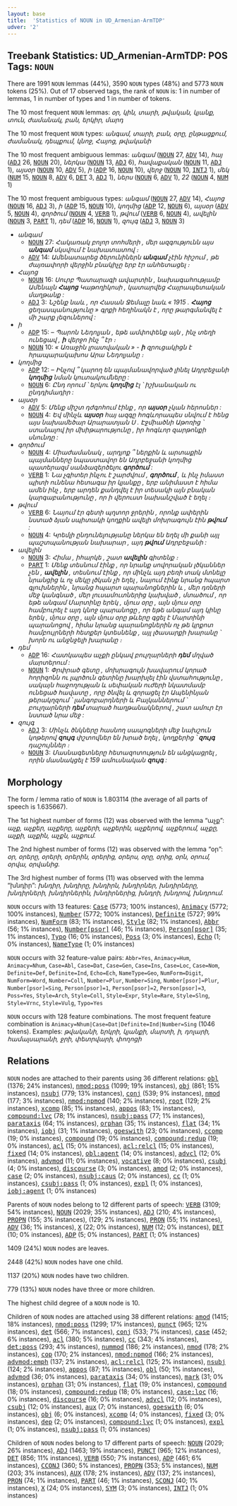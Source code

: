 ```yaml
---
layout: base
title:  'Statistics of NOUN in UD_Armenian-ArmTDP'
udver: '2'
---
```


## Treebank Statistics: UD_Armenian-ArmTDP: POS Tags: `NOUN`

There are 1991 `NOUN` lemmas (44%), 3590 `NOUN` types (48%) and 5773 `NOUN` tokens (25%).
Out of 17 observed tags, the rank of `NOUN` is: 1 in number of lemmas, 1 in number of types and 1 in number of tokens.

The 10 most frequent `NOUN` lemmas: <em>օր, կին, տարի, թվական, կյանք, տուն, ժամանակ, բան, երկիր, մարդ</em>

The 10 most frequent `NOUN` types:  <em>անգամ, տարի, բան, օրը, ընթացքում, ժամանակ, դեպքում, կնոջ, Հայոց, թվականի</em>

The 10 most frequent ambiguous lemmas: <em>անգամ</em> (<tt><a href="hy_armtdp-pos-NOUN.html">NOUN</a></tt> 27, <tt><a href="hy_armtdp-pos-ADV.html">ADV</a></tt> 14), <em>հայ</em> (<tt><a href="hy_armtdp-pos-ADJ.html">ADJ</a></tt> 26, <tt><a href="hy_armtdp-pos-NOUN.html">NOUN</a></tt> 20), <em>ներկա</em> (<tt><a href="hy_armtdp-pos-NOUN.html">NOUN</a></tt> 13, <tt><a href="hy_armtdp-pos-ADJ.html">ADJ</a></tt> 6), <em>հավաքական</em> (<tt><a href="hy_armtdp-pos-NOUN.html">NOUN</a></tt> 11, <tt><a href="hy_armtdp-pos-ADJ.html">ADJ</a></tt> 1), <em>այսօր</em> (<tt><a href="hy_armtdp-pos-NOUN.html">NOUN</a></tt> 10, <tt><a href="hy_armtdp-pos-ADV.html">ADV</a></tt> 5), <em>ի</em> (<tt><a href="hy_armtdp-pos-ADP.html">ADP</a></tt> 16, <tt><a href="hy_armtdp-pos-NOUN.html">NOUN</a></tt> 10), <em>վերջ</em> (<tt><a href="hy_armtdp-pos-NOUN.html">NOUN</a></tt> 10, <tt><a href="hy_armtdp-pos-INTJ.html">INTJ</a></tt> 1), <em>մեկ</em> (<tt><a href="hy_armtdp-pos-NUM.html">NUM</a></tt> 15, <tt><a href="hy_armtdp-pos-NOUN.html">NOUN</a></tt> 8, <tt><a href="hy_armtdp-pos-ADV.html">ADV</a></tt> 6, <tt><a href="hy_armtdp-pos-DET.html">DET</a></tt> 3, <tt><a href="hy_armtdp-pos-ADJ.html">ADJ</a></tt> 1), <em>ներս</em> (<tt><a href="hy_armtdp-pos-NOUN.html">NOUN</a></tt> 6, <tt><a href="hy_armtdp-pos-ADV.html">ADV</a></tt> 1), <em>22</em> (<tt><a href="hy_armtdp-pos-NOUN.html">NOUN</a></tt> 4, <tt><a href="hy_armtdp-pos-NUM.html">NUM</a></tt> 1)

The 10 most frequent ambiguous types:  <em>անգամ</em> (<tt><a href="hy_armtdp-pos-NOUN.html">NOUN</a></tt> 27, <tt><a href="hy_armtdp-pos-ADV.html">ADV</a></tt> 14), <em>Հայոց</em> (<tt><a href="hy_armtdp-pos-NOUN.html">NOUN</a></tt> 16, <tt><a href="hy_armtdp-pos-ADJ.html">ADJ</a></tt> 3), <em>ի</em> (<tt><a href="hy_armtdp-pos-ADP.html">ADP</a></tt> 15, <tt><a href="hy_armtdp-pos-NOUN.html">NOUN</a></tt> 10), <em>կողմից</em> (<tt><a href="hy_armtdp-pos-ADP.html">ADP</a></tt> 12, <tt><a href="hy_armtdp-pos-NOUN.html">NOUN</a></tt> 6), <em>այսօր</em> (<tt><a href="hy_armtdp-pos-ADV.html">ADV</a></tt> 5, <tt><a href="hy_armtdp-pos-NOUN.html">NOUN</a></tt> 4), <em>գործում</em> (<tt><a href="hy_armtdp-pos-NOUN.html">NOUN</a></tt> 4, <tt><a href="hy_armtdp-pos-VERB.html">VERB</a></tt> 1), <em>թվում</em> (<tt><a href="hy_armtdp-pos-VERB.html">VERB</a></tt> 6, <tt><a href="hy_armtdp-pos-NOUN.html">NOUN</a></tt> 4), <em>ավելին</em> (<tt><a href="hy_armtdp-pos-NOUN.html">NOUN</a></tt> 3, <tt><a href="hy_armtdp-pos-PART.html">PART</a></tt> 1), <em>դեմ</em> (<tt><a href="hy_armtdp-pos-ADP.html">ADP</a></tt> 16, <tt><a href="hy_armtdp-pos-NOUN.html">NOUN</a></tt> 1), <em>զույգ</em> (<tt><a href="hy_armtdp-pos-ADJ.html">ADJ</a></tt> 3, <tt><a href="hy_armtdp-pos-NOUN.html">NOUN</a></tt> 3)


* <em>անգամ</em>
  * <tt><a href="hy_armtdp-pos-NOUN.html">NOUN</a></tt> 27: <em>Հակառակ բոլոր տոհմերի , մեր ազգությունն այս <b>անգամ</b> սկսվում է նախատատով ։</em>
  * <tt><a href="hy_armtdp-pos-ADV.html">ADV</a></tt> 14: <em>Ամենատարեց ծերունիներն <b>անգամ</b> չէին հիշում , թե ժայռափորի վերջին բնակիչը երբ էր անհետացել ։</em>
* <em>Հայոց</em>
  * <tt><a href="hy_armtdp-pos-NOUN.html">NOUN</a></tt> 16: <em>Սուրբ Պատարագի ավարտին , նախագահությամբ Ամենայն <b>Հայոց</b> Կաթողիկոսի , կատարվեց Հայրապետական մաղթանք :</em>
  * <tt><a href="hy_armtdp-pos-ADJ.html">ADJ</a></tt> 3: <em>Նշենք նաև , որ Հասան Ջեմալը նաև « 1915 . <b>Հայոց</b> ցեղասպանությունը » գրքի հեղինակն է , որը թարգմանվել է մի շարք լեզուներով :</em>
* <em>ի</em>
  * <tt><a href="hy_armtdp-pos-ADP.html">ADP</a></tt> 15: <em>– Պարոն Նեդոլյան , եթե ամփոփենք այն , ինչ տեղի ունեցավ , <b>ի</b> վերջո ինչ ՞ էր ։</em>
  * <tt><a href="hy_armtdp-pos-NOUN.html">NOUN</a></tt> 10: <em>« Առաջին լրատվական » - <b>ի</b> զրուցակիցն է հրապարակախոս Արա Նեդոլյանը ։</em>
* <em>կողմից</em>
  * <tt><a href="hy_armtdp-pos-ADP.html">ADP</a></tt> 12: <em>– Ինչով ՞ կարող են պայմանավորված լինել Ադրբեջանի <b>կողմից</b> նման կուտակումները :</em>
  * <tt><a href="hy_armtdp-pos-NOUN.html">NOUN</a></tt> 6: <em>Ընդ որում ՝ երկու <b>կողմից</b> էլ ՝ իշխանական ու ընդդիմադիր :</em>
* <em>այսօր</em>
  * <tt><a href="hy_armtdp-pos-ADV.html">ADV</a></tt> 5: <em>Մենք միշտ դժգոհում էինք , որ <b>այսօր</b> չկան հերոսներ :</em>
  * <tt><a href="hy_armtdp-pos-NOUN.html">NOUN</a></tt> 4: <em>Եվ մինչև <b>այսօր</b> հայ ազգը հոգևորապես սնվում է հենց այս նախամեծար Արարատյան Ս . Էջմիածնի Աթոռից ՝ ստանալով իր մխիթարությունը , իր հոգևոր զարթոնքի սնունդը :</em>
* <em>գործում</em>
  * <tt><a href="hy_armtdp-pos-NOUN.html">NOUN</a></tt> 4: <em>Միաժամանակ , արդյոք ՞ ներքին և արտաքին պայմանները նպաստավոր են Ադրբեջանի կողմից պատերազմ սանձազերծելու <b>գործում</b> :</em>
  * <tt><a href="hy_armtdp-pos-VERB.html">VERB</a></tt> 1: <em>Նա չգիտեր ինչու է շարժվում , <b>գործում</b> , և ինչ իմաստ պիտի ունենա հետագա իր կյանքը , երբ անիմաստ է հիմա ամեն ինչ , երբ արդեն քանդվել է իր տեսակի այն բնական կարգաբանությունը , որ ի վերուստ նախանշված է եղել ։</em>
* <em>թվում</em>
  * <tt><a href="hy_armtdp-pos-VERB.html">VERB</a></tt> 6: <em>Նայում էր գետի պղտոր ջրերին , որոնք ափերին նստած ձյան սպիտակի կողքին ավելի մոխրագույն էին <b>թվում</b> :</em>
  * <tt><a href="hy_armtdp-pos-NOUN.html">NOUN</a></tt> 4: <em>Կրեմլի ընդունելությանը ներկա են եղել մի քանի այլ պաշտպանության նախարար , այդ <b>թվում</b> Ադրբեջանի :</em>
* <em>ավելին</em>
  * <tt><a href="hy_armtdp-pos-NOUN.html">NOUN</a></tt> 3: <em>Հիմա , իհարկե , շատ <b>ավելին</b> գիտենք ։</em>
  * <tt><a href="hy_armtdp-pos-PART.html">PART</a></tt> 1: <em>Մենք տեսնում էինք , որ նրանք սովորական լծկաններ չեն , <b>ավելին</b> , տեսնում էինք , որ մինչև այդ բեռի տակ մտնելը նրանցից և ոչ մեկը լծկան չի եղել , նայում էինք նրանց հպարտ գլուխներին , նրանց հպարտ պարանոցներին և , մեր դռների մեջ կանգնած , մեր լուսամուտներից կախված , մտածում , որ եթե անգամ Մարտինը երեկ , մյուս օրը , այն մյուս օրը համբուրել է այդ կնոջ պարանոցը , որ եթե անգամ այդ կինը երեկ , մյուս օրը , այն մյուս օրը թևերը գցել է Մարտինի պարանոցով , հիմա նրանց պարանոցներին ոչ թե կրքոտ համբույրների հետքեր կտեսնենք , այլ լծասարքի խարանը ՝ խորն ու անջնջելի խարանը ։</em>
* <em>դեմ</em>
  * <tt><a href="hy_armtdp-pos-ADP.html">ADP</a></tt> 16: <em>Հատկապես աչքի ընկավ բուլղարների <b>դեմ</b> մղված մարտերում :</em>
  * <tt><a href="hy_armtdp-pos-NOUN.html">NOUN</a></tt> 1: <em>Փրփրած գետը , մոխրագույն խավարում կորած հորիզոնն ու լպրծուն գետինը խարխլել էին վստահությունը , սակայն հաջողության և սեփական ուժերի նկատմամբ ունեցած հավատը , որը ծնվել և զորացել էր Ապենինյան թերակղզում ՝ լանգոբարդների և Բալկաններում ՝ բուլղարների <b>դեմ</b> տարած հաղթանակներով , շատ ամուր էր նստած նրա մեջ :</em>
* <em>զույգ</em>
  * <tt><a href="hy_armtdp-pos-ADJ.html">ADJ</a></tt> 3: <em>Մինչև ծնկները հասնող սապոգների մեջ նախշուն կոթերով <b>զույգ</b> փշտովներ են խրած եղել , կողքերից ՝ <b>զույգ</b> դաշույններ ։</em>
  * <tt><a href="hy_armtdp-pos-NOUN.html">NOUN</a></tt> 3: <em>Մասնագետները հետազոտություն են անցկացրել , որին մասնակցել է 159 ամուսնական <b>զույգ</b> :</em>

## Morphology

The form / lemma ratio of `NOUN` is 1.803114 (the average of all parts of speech is 1.635667).

The 1st highest number of forms (12) was observed with the lemma “աչք”: <em>աչք, աչքեր, աչքերը, աչքերի, աչքերին, աչքերով, աչքերում, աչքը, աչքի, աչքին, աչքն, աչքում</em>.

The 2nd highest number of forms (12) was observed with the lemma “օր”: <em>օր, օրերը, օրերի, օրերին, օրերից, օրերս, օրը, օրից, օրն, օրում, օրվա, օրվանից</em>.

The 3rd highest number of forms (11) was observed with the lemma “խնդիր”: <em>խնդիր, խնդիրը, խնդիրն, խնդիրներ, խնդիրները, խնդիրների, խնդիրներին, խնդիրներից, խնդրի, խնդրով, խնդրում</em>.

`NOUN` occurs with 13 features: <tt><a href="hy_armtdp-feat-Case.html">Case</a></tt> (5773; 100% instances), <tt><a href="hy_armtdp-feat-Animacy.html">Animacy</a></tt> (5772; 100% instances), <tt><a href="hy_armtdp-feat-Number.html">Number</a></tt> (5772; 100% instances), <tt><a href="hy_armtdp-feat-Definite.html">Definite</a></tt> (5727; 99% instances), <tt><a href="hy_armtdp-feat-NumForm.html">NumForm</a></tt> (83; 1% instances), <tt><a href="hy_armtdp-feat-Style.html">Style</a></tt> (82; 1% instances), <tt><a href="hy_armtdp-feat-Abbr.html">Abbr</a></tt> (56; 1% instances), <tt><a href="hy_armtdp-feat-Number-psor.html">Number[psor]</a></tt> (46; 1% instances), <tt><a href="hy_armtdp-feat-Person-psor.html">Person[psor]</a></tt> (35; 1% instances), <tt><a href="hy_armtdp-feat-Typo.html">Typo</a></tt> (16; 0% instances), <tt><a href="hy_armtdp-feat-Poss.html">Poss</a></tt> (3; 0% instances), <tt><a href="hy_armtdp-feat-Echo.html">Echo</a></tt> (1; 0% instances), <tt><a href="hy_armtdp-feat-NameType.html">NameType</a></tt> (1; 0% instances)

`NOUN` occurs with 32 feature-value pairs: `Abbr=Yes`, `Animacy=Hum`, `Animacy=Nhum`, `Case=Abl`, `Case=Dat`, `Case=Gen`, `Case=Ins`, `Case=Loc`, `Case=Nom`, `Definite=Def`, `Definite=Ind`, `Echo=Ech`, `NameType=Geo`, `NumForm=Digit`, `NumForm=Word`, `Number=Coll`, `Number=Plur`, `Number=Sing`, `Number[psor]=Plur`, `Number[psor]=Sing`, `Person[psor]=1`, `Person[psor]=2`, `Person[psor]=3`, `Poss=Yes`, `Style=Arch`, `Style=Coll`, `Style=Expr`, `Style=Rare`, `Style=Slng`, `Style=Vrnc`, `Style=Vulg`, `Typo=Yes`

`NOUN` occurs with 128 feature combinations.
The most frequent feature combination is `Animacy=Nhum|Case=Dat|Definite=Ind|Number=Sing` (1046 tokens).
Examples: <em>թվականի, երկրի, կյանքի, մարտի, ի, դոլարի, համալսարանի, ջրի, փետրվարի, փողոցի</em>


## Relations

`NOUN` nodes are attached to their parents using 36 different relations: <tt><a href="hy_armtdp-dep-obl.html">obl</a></tt> (1376; 24% instances), <tt><a href="hy_armtdp-dep-nmod-poss.html">nmod:poss</a></tt> (1099; 19% instances), <tt><a href="hy_armtdp-dep-obj.html">obj</a></tt> (861; 15% instances), <tt><a href="hy_armtdp-dep-nsubj.html">nsubj</a></tt> (779; 13% instances), <tt><a href="hy_armtdp-dep-conj.html">conj</a></tt> (539; 9% instances), <tt><a href="hy_armtdp-dep-nmod.html">nmod</a></tt> (177; 3% instances), <tt><a href="hy_armtdp-dep-nmod-npmod.html">nmod:npmod</a></tt> (140; 2% instances), <tt><a href="hy_armtdp-dep-root.html">root</a></tt> (129; 2% instances), <tt><a href="hy_armtdp-dep-xcomp.html">xcomp</a></tt> (85; 1% instances), <tt><a href="hy_armtdp-dep-appos.html">appos</a></tt> (83; 1% instances), <tt><a href="hy_armtdp-dep-compound-lvc.html">compound:lvc</a></tt> (78; 1% instances), <tt><a href="hy_armtdp-dep-nsubj-pass.html">nsubj:pass</a></tt> (77; 1% instances), <tt><a href="hy_armtdp-dep-parataxis.html">parataxis</a></tt> (64; 1% instances), <tt><a href="hy_armtdp-dep-orphan.html">orphan</a></tt> (35; 1% instances), <tt><a href="hy_armtdp-dep-flat.html">flat</a></tt> (34; 1% instances), <tt><a href="hy_armtdp-dep-iobj.html">iobj</a></tt> (31; 1% instances), <tt><a href="hy_armtdp-dep-goeswith.html">goeswith</a></tt> (23; 0% instances), <tt><a href="hy_armtdp-dep-ccomp.html">ccomp</a></tt> (19; 0% instances), <tt><a href="hy_armtdp-dep-compound.html">compound</a></tt> (19; 0% instances), <tt><a href="hy_armtdp-dep-compound-redup.html">compound:redup</a></tt> (19; 0% instances), <tt><a href="hy_armtdp-dep-acl.html">acl</a></tt> (15; 0% instances), <tt><a href="hy_armtdp-dep-acl-relcl.html">acl:relcl</a></tt> (15; 0% instances), <tt><a href="hy_armtdp-dep-fixed.html">fixed</a></tt> (14; 0% instances), <tt><a href="hy_armtdp-dep-obl-agent.html">obl:agent</a></tt> (14; 0% instances), <tt><a href="hy_armtdp-dep-advcl.html">advcl</a></tt> (12; 0% instances), <tt><a href="hy_armtdp-dep-advmod.html">advmod</a></tt> (11; 0% instances), <tt><a href="hy_armtdp-dep-vocative.html">vocative</a></tt> (8; 0% instances), <tt><a href="hy_armtdp-dep-csubj.html">csubj</a></tt> (4; 0% instances), <tt><a href="hy_armtdp-dep-discourse.html">discourse</a></tt> (3; 0% instances), <tt><a href="hy_armtdp-dep-amod.html">amod</a></tt> (2; 0% instances), <tt><a href="hy_armtdp-dep-case.html">case</a></tt> (2; 0% instances), <tt><a href="hy_armtdp-dep-nsubj-caus.html">nsubj:caus</a></tt> (2; 0% instances), <tt><a href="hy_armtdp-dep-cc.html">cc</a></tt> (1; 0% instances), <tt><a href="hy_armtdp-dep-csubj-pass.html">csubj:pass</a></tt> (1; 0% instances), <tt><a href="hy_armtdp-dep-expl.html">expl</a></tt> (1; 0% instances), <tt><a href="hy_armtdp-dep-iobj-agent.html">iobj:agent</a></tt> (1; 0% instances)

Parents of `NOUN` nodes belong to 12 different parts of speech: <tt><a href="hy_armtdp-pos-VERB.html">VERB</a></tt> (3109; 54% instances), <tt><a href="hy_armtdp-pos-NOUN.html">NOUN</a></tt> (2029; 35% instances), <tt><a href="hy_armtdp-pos-ADJ.html">ADJ</a></tt> (210; 4% instances), <tt><a href="hy_armtdp-pos-PROPN.html">PROPN</a></tt> (155; 3% instances),  (129; 2% instances), <tt><a href="hy_armtdp-pos-PRON.html">PRON</a></tt> (55; 1% instances), <tt><a href="hy_armtdp-pos-ADV.html">ADV</a></tt> (36; 1% instances), <tt><a href="hy_armtdp-pos-X.html">X</a></tt> (22; 0% instances), <tt><a href="hy_armtdp-pos-NUM.html">NUM</a></tt> (12; 0% instances), <tt><a href="hy_armtdp-pos-DET.html">DET</a></tt> (10; 0% instances), <tt><a href="hy_armtdp-pos-ADP.html">ADP</a></tt> (5; 0% instances), <tt><a href="hy_armtdp-pos-PART.html">PART</a></tt> (1; 0% instances)

1409 (24%) `NOUN` nodes are leaves.

2448 (42%) `NOUN` nodes have one child.

1137 (20%) `NOUN` nodes have two children.

779 (13%) `NOUN` nodes have three or more children.

The highest child degree of a `NOUN` node is 10.

Children of `NOUN` nodes are attached using 38 different relations: <tt><a href="hy_armtdp-dep-amod.html">amod</a></tt> (1415; 18% instances), <tt><a href="hy_armtdp-dep-nmod-poss.html">nmod:poss</a></tt> (1299; 17% instances), <tt><a href="hy_armtdp-dep-punct.html">punct</a></tt> (965; 12% instances), <tt><a href="hy_armtdp-dep-det.html">det</a></tt> (566; 7% instances), <tt><a href="hy_armtdp-dep-conj.html">conj</a></tt> (533; 7% instances), <tt><a href="hy_armtdp-dep-case.html">case</a></tt> (452; 6% instances), <tt><a href="hy_armtdp-dep-acl.html">acl</a></tt> (380; 5% instances), <tt><a href="hy_armtdp-dep-cc.html">cc</a></tt> (343; 4% instances), <tt><a href="hy_armtdp-dep-det-poss.html">det:poss</a></tt> (293; 4% instances), <tt><a href="hy_armtdp-dep-nummod.html">nummod</a></tt> (186; 2% instances), <tt><a href="hy_armtdp-dep-nmod.html">nmod</a></tt> (178; 2% instances), <tt><a href="hy_armtdp-dep-cop.html">cop</a></tt> (170; 2% instances), <tt><a href="hy_armtdp-dep-nmod-npmod.html">nmod:npmod</a></tt> (166; 2% instances), <tt><a href="hy_armtdp-dep-advmod-emph.html">advmod:emph</a></tt> (137; 2% instances), <tt><a href="hy_armtdp-dep-acl-relcl.html">acl:relcl</a></tt> (125; 2% instances), <tt><a href="hy_armtdp-dep-nsubj.html">nsubj</a></tt> (124; 2% instances), <tt><a href="hy_armtdp-dep-appos.html">appos</a></tt> (87; 1% instances), <tt><a href="hy_armtdp-dep-obl.html">obl</a></tt> (50; 1% instances), <tt><a href="hy_armtdp-dep-advmod.html">advmod</a></tt> (36; 0% instances), <tt><a href="hy_armtdp-dep-parataxis.html">parataxis</a></tt> (34; 0% instances), <tt><a href="hy_armtdp-dep-mark.html">mark</a></tt> (31; 0% instances), <tt><a href="hy_armtdp-dep-orphan.html">orphan</a></tt> (31; 0% instances), <tt><a href="hy_armtdp-dep-flat.html">flat</a></tt> (19; 0% instances), <tt><a href="hy_armtdp-dep-compound.html">compound</a></tt> (18; 0% instances), <tt><a href="hy_armtdp-dep-compound-redup.html">compound:redup</a></tt> (18; 0% instances), <tt><a href="hy_armtdp-dep-case-loc.html">case:loc</a></tt> (16; 0% instances), <tt><a href="hy_armtdp-dep-discourse.html">discourse</a></tt> (16; 0% instances), <tt><a href="hy_armtdp-dep-advcl.html">advcl</a></tt> (12; 0% instances), <tt><a href="hy_armtdp-dep-csubj.html">csubj</a></tt> (12; 0% instances), <tt><a href="hy_armtdp-dep-aux.html">aux</a></tt> (7; 0% instances), <tt><a href="hy_armtdp-dep-goeswith.html">goeswith</a></tt> (6; 0% instances), <tt><a href="hy_armtdp-dep-obj.html">obj</a></tt> (6; 0% instances), <tt><a href="hy_armtdp-dep-xcomp.html">xcomp</a></tt> (4; 0% instances), <tt><a href="hy_armtdp-dep-fixed.html">fixed</a></tt> (3; 0% instances), <tt><a href="hy_armtdp-dep-dep.html">dep</a></tt> (2; 0% instances), <tt><a href="hy_armtdp-dep-compound-lvc.html">compound:lvc</a></tt> (1; 0% instances), <tt><a href="hy_armtdp-dep-expl.html">expl</a></tt> (1; 0% instances), <tt><a href="hy_armtdp-dep-nsubj-pass.html">nsubj:pass</a></tt> (1; 0% instances)

Children of `NOUN` nodes belong to 17 different parts of speech: <tt><a href="hy_armtdp-pos-NOUN.html">NOUN</a></tt> (2029; 26% instances), <tt><a href="hy_armtdp-pos-ADJ.html">ADJ</a></tt> (1463; 19% instances), <tt><a href="hy_armtdp-pos-PUNCT.html">PUNCT</a></tt> (965; 12% instances), <tt><a href="hy_armtdp-pos-DET.html">DET</a></tt> (856; 11% instances), <tt><a href="hy_armtdp-pos-VERB.html">VERB</a></tt> (550; 7% instances), <tt><a href="hy_armtdp-pos-ADP.html">ADP</a></tt> (461; 6% instances), <tt><a href="hy_armtdp-pos-CCONJ.html">CCONJ</a></tt> (360; 5% instances), <tt><a href="hy_armtdp-pos-PROPN.html">PROPN</a></tt> (353; 5% instances), <tt><a href="hy_armtdp-pos-NUM.html">NUM</a></tt> (203; 3% instances), <tt><a href="hy_armtdp-pos-AUX.html">AUX</a></tt> (178; 2% instances), <tt><a href="hy_armtdp-pos-ADV.html">ADV</a></tt> (137; 2% instances), <tt><a href="hy_armtdp-pos-PRON.html">PRON</a></tt> (74; 1% instances), <tt><a href="hy_armtdp-pos-PART.html">PART</a></tt> (46; 1% instances), <tt><a href="hy_armtdp-pos-SCONJ.html">SCONJ</a></tt> (40; 1% instances), <tt><a href="hy_armtdp-pos-X.html">X</a></tt> (24; 0% instances), <tt><a href="hy_armtdp-pos-SYM.html">SYM</a></tt> (3; 0% instances), <tt><a href="hy_armtdp-pos-INTJ.html">INTJ</a></tt> (1; 0% instances)

